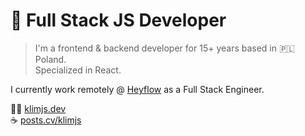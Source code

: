 # 🦀 Full Stack JS Developer

> I'm a frontend & backend developer for 15+ years based in 🇵🇱 Poland.  
> Specialized in React.

I currently work remotely @ [Heyflow](https://heyflow.com) as a Full Stack Engineer.

👨‍💻 [klimjs.dev](https://klimjs.dev)  
☕️ [posts.cv/klimjs](https://posts.cv/klimjs)

